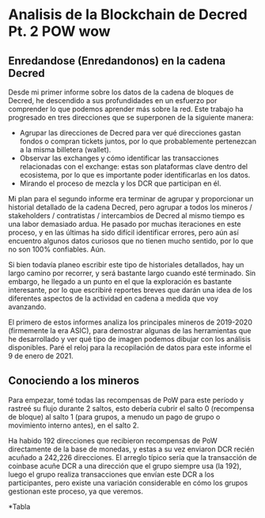 # Analisis de la Blockchain de Decred Pt. 2 POW wow

## Enredandose (Enredandonos) en la cadena Decred
Desde mi primer informe sobre los datos de la cadena de bloques de Decred, he descendido a sus profundidades en un esfuerzo por comprender lo que podemos aprender más sobre la red. Este trabajo ha progresado en tres direcciones que se superponen de la siguiente manera:

- Agrupar las direcciones de Decred para ver qué direcciones gastan fondos o compran tickets juntos, por lo que probablemente pertenezcan a la misma billetera (wallet).
- Observar las exchanges y cómo identificar las transacciones relacionadas con el exchange: estas son plataformas clave dentro del ecosistema, por lo que es importante poder identificarlas en los datos.
- Mirando el proceso de mezcla y los DCR que participan en él.

Mi plan para el segundo informe era terminar de agrupar y proporcionar un historial detallado de la cadena Decred, pero agrupar a todos los mineros / stakeholders / contratistas / intercambios de Decred al mismo tiempo es una labor demasiado ardua. He pasado por muchas iteraciones en este proceso, y en las últimas ha sido difícil identificar errores, pero aún así encuentro algunos datos curiosos que no tienen mucho sentido, por lo que no son 100% confiables. Aún.

Si bien todavía planeo escribir este tipo de historiales detallados, hay un largo camino por recorrer, y será bastante largo cuando esté terminado. Sin embargo, he llegado a un punto en el que la exploración es bastante interesante, por lo que escribiré reportes breves que darán una idea de los diferentes aspectos de la actividad en cadena a medida que voy avanzando.

El primero de estos informes analiza los principales mineros de 2019-2020 (firmemente la era ASIC), para demostrar algunas de las herramientas que he desarrollado y ver qué tipo de imagen podemos dibujar con los análisis disponibles. Paré el reloj para la recopilación de datos para este informe el 9 de enero de 2021.

## Conociendo a los mineros
Para empezar, tomé todas las recompensas de PoW para este período y rastreé su flujo durante 2 saltos, esto debería cubrir el salto 0 (recompensa de bloque) al salto 1 (para grupos, a menudo un pago de grupo o movimiento interno antes), en el salto 2.

Ha habido 192 direcciones que recibieron recompensas de PoW directamente de la base de monedas, y estas a su vez enviaron DCR recién acuñado a 242,226 direcciones. El arreglo típico sería que la transacción de coinbase acuñe DCR a una dirección que el grupo siempre usa (la 192), luego el grupo realiza transacciones que envían este DCR a los participantes, pero existe una variación considerable en cómo los grupos gestionan este proceso, ya que veremos.

*Tabla

